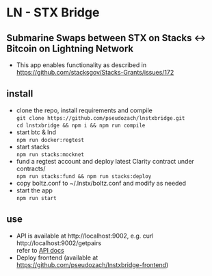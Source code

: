 # LN - STX Bridge
## Submarine Swaps between STX on Stacks <-> Bitcoin on Lightning Network

* This app enables functionality as described in https://github.com/stacksgov/Stacks-Grants/issues/172

## install
* clone the repo, install requirements and compile  
`git clone https://github.com/pseudozach/lnstxbridge.git`  
`cd lnstxbridge && npm i && npm run compile`  
* start btc & lnd  
`npm run docker:regtest`
* start stacks  
`npm run stacks:mocknet`
* fund a regtest account and deploy latest Clarity contract under contracts/  
`npm run stacks:fund && npm run stacks:deploy`
* copy boltz.conf to ~/.lnstx/boltz.conf and modify as needed  
* start the app  
`npm run start`

## use 
* API is available at http://localhost:9002, e.g. curl http://localhost:9002/getpairs  
refer to [API docs](https://docs.boltz.exchange/en/latest/api/)
* Deploy frontend (available at https://github.com/pseudozach/lnstxbridge-frontend)